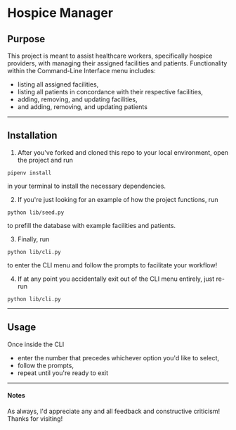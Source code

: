 # Hospice Manager


## Purpose

This project is meant to assist healthcare workers, specifically hospice providers,
with managing their assigned facilities and patients.
Functionality within the Command-Line Interface menu includes:
  + listing all assigned facilities,
  + listing all patients in concordance with their respective facilities,
  + adding, removing, and updating facilities,
  + and adding, removing, and updating patients

---

## Installation

1. After you've forked and cloned this repo to your local environment, 
open the project and run

`pipenv install`

in your terminal to install the necessary dependencies.

2. If you're just looking for an example of how the project functions, run

`python lib/seed.py`

to prefill the database with example facilities and patients.

3. Finally, run

`python lib/cli.py`

to enter the CLI menu and follow the prompts to facilitate your workflow!

4. If at any point you accidentally exit out of the CLI menu entirely, just re-run

`python lib/cli.py`

---

## Usage

Once inside the CLI
  + enter the number that precedes whichever option you'd like to select,
  + follow the prompts,
  + repeat until you're ready to exit

---

#### Notes
As always, I'd appreciate any and all feedback and constructive criticism! Thanks for visiting!